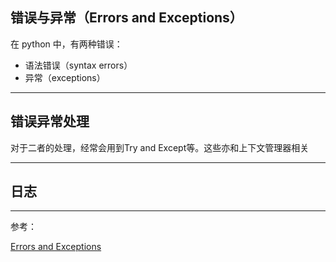 ## 错误与异常（Errors and Exceptions）

在 python 中，有两种错误：

* 语法错误（syntax errors）
* 异常（exceptions）

***

## 错误异常处理

对于二者的处理，经常会用到Try and Except等。这些亦和上下文管理器相关

***

## 日志



***

参考：

[Errors and Exceptions](https://docs.python.org/3.7/tutorial/errors.html)